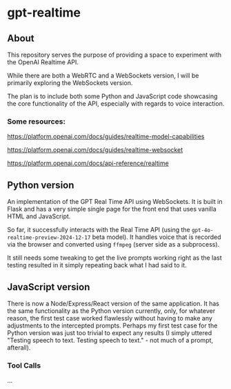 # gpt-realtime

## About

This repository serves the purpose of providing a space to experiment with the OpenAI Realtime API.

While there are both a WebRTC and a WebSockets version, I will be primarily exploring the WebSockets version.

The plan is to include both some Python and JavaScript code showcasing the core functionality of the API, especially with regards to voice interaction.

### Some resources:

https://platform.openai.com/docs/guides/realtime-model-capabilities

https://platform.openai.com/docs/guides/realtime-websocket

https://platform.openai.com/docs/api-reference/realtime

## Python version

An implementation of the GPT Real Time API using WebSockets. It is built in Flask and has a very simple single page for the front end that uses vanilla HTML and JavaScript.

So far, it successfully interacts with the Real Time API (using the `gpt-4o-realtime-preview-2024-12-17` beta model). It handles voice that is recorded via the browser and converted using `ffmpeg` (server side as a subprocess).

It still needs some tweaking to get the live prompts working right as the last testing resulted in it simply repeating back what I had said to it.

## JavaScript version

There is now a Node/Express/React version of the same application. It has the same functionality as the Python version currently, only, for whatever reason, the first test case worked flawlessly without having to make any adjustments to the intercepted prompts. Perhaps my first test case for the Python version was just too trivial to expect any results (I simply uttered "Testing speech to text. Testing speech to text." - not much of a prompt, afterall).

### Tool Calls

...
